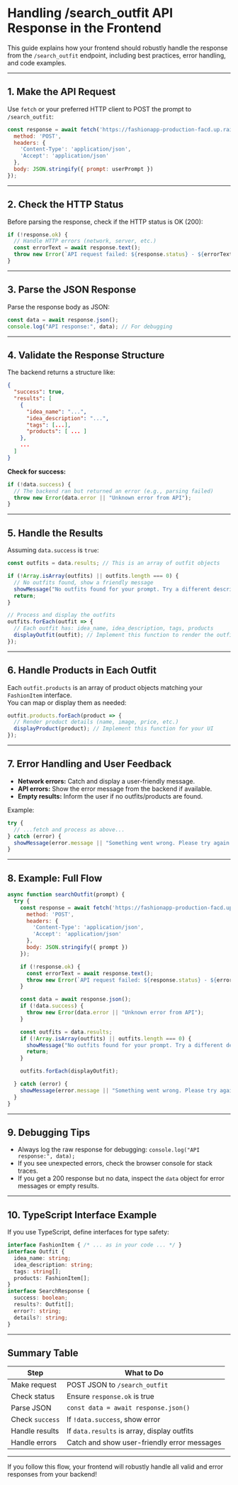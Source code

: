 # Handling /search_outfit API Response in the Frontend

This guide explains how your frontend should robustly handle the response from the `/search_outfit` endpoint, including best practices, error handling, and code examples.

---

## 1. Make the API Request

Use `fetch` or your preferred HTTP client to POST the prompt to `/search_outfit`:

```js
const response = await fetch('https://fashionapp-production-facd.up.railway.app/search_outfit', {
  method: 'POST',
  headers: {
    'Content-Type': 'application/json',
    'Accept': 'application/json'
  },
  body: JSON.stringify({ prompt: userPrompt })
});
```

---

## 2. Check the HTTP Status

Before parsing the response, check if the HTTP status is OK (200):

```js
if (!response.ok) {
  // Handle HTTP errors (network, server, etc.)
  const errorText = await response.text();
  throw new Error(`API request failed: ${response.status} - ${errorText}`);
}
```

---

## 3. Parse the JSON Response

Parse the response body as JSON:

```js
const data = await response.json();
console.log("API response:", data); // For debugging
```

---

## 4. Validate the Response Structure

The backend returns a structure like:

```json
{
  "success": true,
  "results": [
    {
      "idea_name": "...",
      "idea_description": "...",
      "tags": [...],
      "products": [ ... ]
    },
    ...
  ]
}
```

**Check for success:**

```js
if (!data.success) {
  // The backend ran but returned an error (e.g., parsing failed)
  throw new Error(data.error || "Unknown error from API");
}
```

---

## 5. Handle the Results

Assuming `data.success` is `true`:

```js
const outfits = data.results; // This is an array of outfit objects

if (!Array.isArray(outfits) || outfits.length === 0) {
  // No outfits found, show a friendly message
  showMessage("No outfits found for your prompt. Try a different description!");
  return;
}

// Process and display the outfits
outfits.forEach(outfit => {
  // Each outfit has: idea_name, idea_description, tags, products
  displayOutfit(outfit); // Implement this function to render the outfit in your UI
});
```

---

## 6. Handle Products in Each Outfit

Each `outfit.products` is an array of product objects matching your `FashionItem` interface.  
You can map or display them as needed:

```js
outfit.products.forEach(product => {
  // Render product details (name, image, price, etc.)
  displayProduct(product); // Implement this function for your UI
});
```

---

## 7. Error Handling and User Feedback

- **Network errors:** Catch and display a user-friendly message.
- **API errors:** Show the error message from the backend if available.
- **Empty results:** Inform the user if no outfits/products are found.

Example:

```js
try {
  // ...fetch and process as above...
} catch (error) {
  showMessage(error.message || "Something went wrong. Please try again.");
}
```

---

## 8. Example: Full Flow

```js
async function searchOutfit(prompt) {
  try {
    const response = await fetch('https://fashionapp-production-facd.up.railway.app/search_outfit', {
      method: 'POST',
      headers: {
        'Content-Type': 'application/json',
        'Accept': 'application/json'
      },
      body: JSON.stringify({ prompt })
    });

    if (!response.ok) {
      const errorText = await response.text();
      throw new Error(`API request failed: ${response.status} - ${errorText}`);
    }

    const data = await response.json();
    if (!data.success) {
      throw new Error(data.error || "Unknown error from API");
    }

    const outfits = data.results;
    if (!Array.isArray(outfits) || outfits.length === 0) {
      showMessage("No outfits found for your prompt. Try a different description!");
      return;
    }

    outfits.forEach(displayOutfit);

  } catch (error) {
    showMessage(error.message || "Something went wrong. Please try again.");
  }
}
```

---

## 9. Debugging Tips

- Always log the raw response for debugging: `console.log("API response:", data);`
- If you see unexpected errors, check the browser console for stack traces.
- If you get a 200 response but no data, inspect the `data` object for error messages or empty results.

---

## 10. TypeScript Interface Example

If you use TypeScript, define interfaces for type safety:

```ts
interface FashionItem { /* ... as in your code ... */ }
interface Outfit {
  idea_name: string;
  idea_description: string;
  tags: string[];
  products: FashionItem[];
}
interface SearchResponse {
  success: boolean;
  results?: Outfit[];
  error?: string;
  details?: string;
}
```

---

## Summary Table

| Step                | What to Do                                      |
|---------------------|------------------------------------------------|
| Make request        | POST JSON to `/search_outfit`                  |
| Check status        | Ensure `response.ok` is true                    |
| Parse JSON          | `const data = await response.json()`            |
| Check `success`     | If `!data.success`, show error                  |
| Handle results      | If `data.results` is array, display outfits     |
| Handle errors       | Catch and show user-friendly error messages     |

---

If you follow this flow, your frontend will robustly handle all valid and error responses from your backend! 
